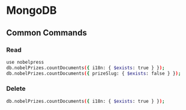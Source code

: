 # MongoDB

## Common Commands

### Read

```bash
use nobelpress
db.nobelPrizes.countDocuments({ i18n: { $exists: true } });
db.nobelPrizes.countDocuments({ prizeSlug: { $exists: false } });
```

### Delete

```bash
db.nobelPrizes.countDocuments({ i18n: { $exists: true } });
```
